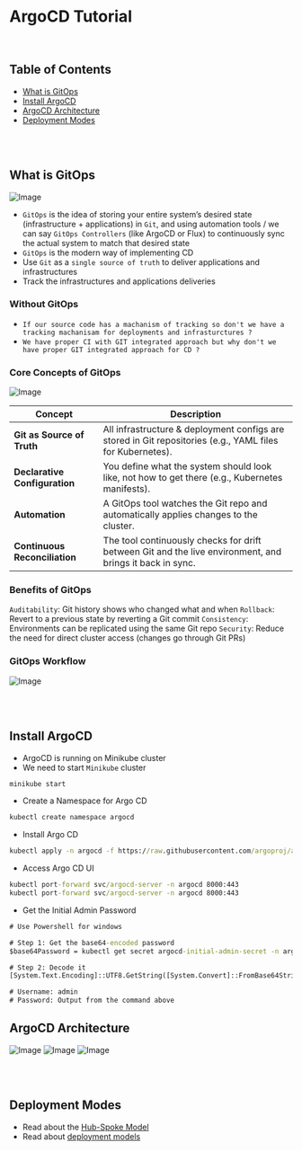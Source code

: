 # ArgoCD Tutorial

<br />

## Table of Contents
- [What is GitOps](#what-is-gitops)
- [Install ArgoCD](#install-argocd)
- [ArgoCD Architecture](#argocd-architecture)
- [Deployment Modes](#deployment-modes)

<br />
<br />

## What is GitOps

![Image](https://res.cloudinary.com/djgwvmcdl/image/upload/v1753703925/432b611d-14e6-4dd1-a6f5-e85729648ded.png)

- `GitOps` is the idea of storing your entire system’s desired state (infrastructure + applications) in `Git`, and using automation tools / we can say `GitOps Controllers` (like ArgoCD or Flux) to continuously sync the actual system to match that desired state
- `GitOps` is the modern way of implementing CD
- Use `Git` as a `single source of truth` to deliver applications and infrastructures
- Track the infrastructures and applications deliveries

### Without GitOps
- `If our source code has a machanism of tracking so don't we have a tracking machanisam for deployments and infrasturctures ?`
- `We have proper CI with GIT integrated approach but why don't we have proper GIT integrated approach for CD ?`

### Core Concepts of GitOps

![Image](https://res.cloudinary.com/djgwvmcdl/image/upload/v1753704805/ac964152-7174-4cb3-b6f8-26635295cead.png)

| Concept                       | Description                                                                                               |
| ----------------------------- | --------------------------------------------------------------------------------------------------------- |
| **Git as Source of Truth**    | All infrastructure & deployment configs are stored in Git repositories (e.g., YAML files for Kubernetes). |
| **Declarative Configuration** | You define what the system should look like, not how to get there (e.g., Kubernetes manifests).           |
| **Automation**                | A GitOps tool watches the Git repo and automatically applies changes to the cluster.                      |
| **Continuous Reconciliation** | The tool continuously checks for drift between Git and the live environment, and brings it back in sync.  |

### Benefits of GitOps
`Auditability`: Git history shows who changed what and when
`Rollback`: Revert to a previous state by reverting a Git commit
`Consistency`: Environments can be replicated using the same Git repo
`Security`: Reduce the need for direct cluster access (changes go through Git PRs)

### GitOps Workflow

![Image](https://res.cloudinary.com/djgwvmcdl/image/upload/v1753706612/a8e7aa59-433b-4396-a816-a72a58bd611a.png)

<br />
<br />

## Install ArgoCD
- ArgoCD is running on Minikube cluster
- We need to start `Minikube` cluster
```cmd
minikube start
```
- Create a Namespace for Argo CD
```cmd
kubectl create namespace argocd
```
- Install Argo CD
```cmd
kubectl apply -n argocd -f https://raw.githubusercontent.com/argoproj/argo-cd/stable/manifests/install.yaml
```
- Access Argo CD UI
```cmd
kubectl port-forward svc/argocd-server -n argocd 8000:443
kubectl port-forward svc/argocd-server -n argocd 8000:443
```
- Get the Initial Admin Password
```cmd
# Use Powershell for windows

# Step 1: Get the base64-encoded password
$base64Password = kubectl get secret argocd-initial-admin-secret -n argocd -o jsonpath="{.data.password}"

# Step 2: Decode it
[System.Text.Encoding]::UTF8.GetString([System.Convert]::FromBase64String($base64Password))

# Username: admin
# Password: Output from the command above
```

## ArgoCD Architecture

![Image](https://res.cloudinary.com/djgwvmcdl/image/upload/v1753695564/argocd_architecture_lgxeog.webp)
![Image](https://res.cloudinary.com/djgwvmcdl/image/upload/v1753720373/61e01025-853a-4af0-a89d-e7e626ffbc0e.png)
![Image](https://res.cloudinary.com/djgwvmcdl/image/upload/v1753720537/785c2581-8aa4-40f6-8d5d-4041409fde5b.png)

<br />
<br />

## Deployment Modes

- Read about the  [Hub-Spoke Model](https://medium.com/@biekrogodbless/hub-and-spoke-architecture-project-with-argocd-an-elastic-kubernetes-project-by-godbless-biekro-a3512e1e5701)
- Read about [deployment models](https://codefresh.io/learn/argo-cd/a-comprehensive-overview-of-argo-cd-architectures-2025/)
